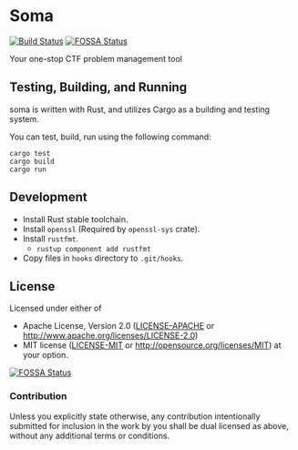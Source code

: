 # Soma

[![Build Status](https://dev.azure.com/plus-postech/soma/_apis/build/status/PLUS-POSTECH.soma?branchName=master)](https://dev.azure.com/plus-postech/soma/_build/latest?definitionId=1?branchName=master)
[![FOSSA Status](https://app.fossa.io/api/projects/git%2Bgithub.com%2FPLUS-POSTECH%2Fsoma.svg?type=shield)](https://app.fossa.io/projects/git%2Bgithub.com%2FPLUS-POSTECH%2Fsoma?ref=badge_shield)

Your one-stop CTF problem management tool


## Testing, Building, and Running

soma is written with Rust, and utilizes Cargo as a building and testing system.

You can test, build, run using the following command:

```
cargo test
cargo build
cargo run
```


## Development

* Install Rust stable toolchain.
* Install `openssl` (Required by `openssl-sys` crate).
* Install `rustfmt`.
    * `rustup component add rustfmt`
* Copy files in `hooks` directory to `.git/hooks`.


## License

Licensed under either of
- Apache License, Version 2.0 ([LICENSE-APACHE](LICENSE-APACHE) or http://www.apache.org/licenses/LICENSE-2.0)
- MIT license ([LICENSE-MIT](LICENSE-MIT) or http://opensource.org/licenses/MIT)
at your option.



[![FOSSA Status](https://app.fossa.io/api/projects/git%2Bgithub.com%2FPLUS-POSTECH%2Fsoma.svg?type=large)](https://app.fossa.io/projects/git%2Bgithub.com%2FPLUS-POSTECH%2Fsoma?ref=badge_large)

### Contribution

Unless you explicitly state otherwise, any contribution intentionally submitted for inclusion in the work by you shall be dual licensed as above, without any additional terms or conditions.